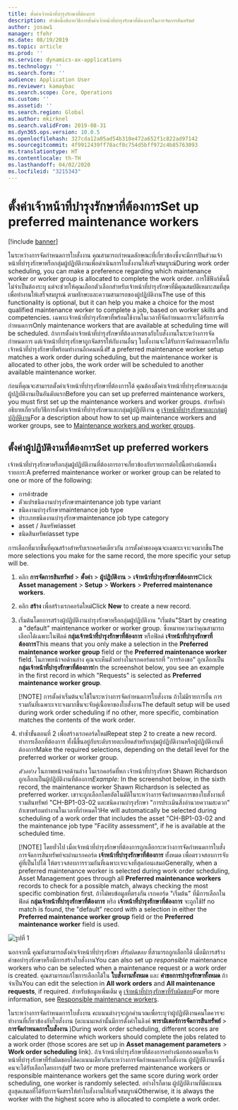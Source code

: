 ```yaml
---
title: ตั้งค่าเจ้าหน้าที่บำรุงรักษาที่ต้องการ
description: หัวข้อนี้อธิบายวิธีการตั้งค่าเจ้าหน้าที่บำรุงรักษาที่ต้องการในการจัดการสินทรัพย์
author: josaw1
manager: tfehr
ms.date: 08/19/2019
ms.topic: article
ms.prod: ''
ms.service: dynamics-ax-applications
ms.technology: ''
ms.search.form: ''
audience: Application User
ms.reviewer: kamaybac
ms.search.scope: Core, Operations
ms.custom: ''
ms.assetid: ''
ms.search.region: Global
ms.author: mkirknel
ms.search.validFrom: 2019-08-31
ms.dyn365.ops.version: 10.0.5
ms.openlocfilehash: 327cda12a05ad54b310e472a652f1c822ad97142
ms.sourcegitcommit: 4f9912439ff78acf0c754d5bff972c4b85763093
ms.translationtype: HT
ms.contentlocale: th-TH
ms.lasthandoff: 04/02/2020
ms.locfileid: "3215343"
---
```

# <a name="set-up-preferred-maintenance-workers"></a><span data-ttu-id="5a24d-103">ตั้งค่าเจ้าหน้าที่บำรุงรักษาที่ต้องการ</span><span class="sxs-lookup"><span data-stu-id="5a24d-103">Set up preferred maintenance workers</span></span>

[!include [banner](../../includes/banner.md)]

 

<span data-ttu-id="5a24d-104">ในระหว่างการจัดกำหนดการใบสั่งงาน คุณสามารถกำหนดลักษณะที่เกี่ยวข้องซึ่งจะมีการปันส่วนเจ้าหน้าที่บำรุงรักษาหรือกลุ่มผู้ปฏิบัติงานเพื่อดำเนินการใบสั่งงานให้เสร็จสมบูรณ์</span><span class="sxs-lookup"><span data-stu-id="5a24d-104">During work order scheduling, you can make a preference regarding which maintenance worker or worker group is allocated to complete the work order.</span></span> <span data-ttu-id="5a24d-105">การใช้ฟังก์ชันนี้ไม่จำเป็นต้องระบุ แต่จะช่วยให้คุณเลือกตัวเลือกสำหรับเจ้าหน้าที่บำรุงรักษาที่มีคุณสมบัติเหมาะสมที่สุดเพื่อทำงานให้เสร็จสมบูรณ์ ตามทักษะและความสามารถของผู้ปฏิบัติงาน</span><span class="sxs-lookup"><span data-stu-id="5a24d-105">The use of this functionality is optional, but it can help you make a choice for the most qualified maintenance worker to complete a job, based on worker skills and competencies.</span></span> <span data-ttu-id="5a24d-106">เฉพาะเจ้าหน้าที่บำรุงรักษาที่พร้อมใช้งานในเวลาที่จัดกำหนดการจะได้รับการจัดกำหนดการ</span><span class="sxs-lookup"><span data-stu-id="5a24d-106">Only maintenance workers that are available at scheduling time will be scheduled.</span></span> <span data-ttu-id="5a24d-107">ถ้าการตั้งค่าเจ้าหน้าที่บำรุงรักษาที่ต้องการตรงกับใบสั่งงานในระหว่างการจัดกำหนดการ แต่เจ้าหน้าที่บำรุงรักษาถูกจัดสรรให้กับงานอื่นๆ ใบสั่งงานจะได้รับการจัดกำหนดการให้กับเจ้าหน้าที่บำรุงรักษาที่พร้อมทำงานอีกคนหนึ่ง</span><span class="sxs-lookup"><span data-stu-id="5a24d-107">If a preferred maintenance worker setup matches a work order during scheduling, but the maintenance worker is allocated to other jobs, the work order will be scheduled to another available maintenance worker.</span></span>

<span data-ttu-id="5a24d-108">ก่อนที่คุณจะสามารถตั้งค่าเจ้าหน้าที่บำรุงรักษาที่ต้องการได้ คุณต้องตั้งค่าเจ้าหน้าที่บำรุงรักษาและกลุ่มผู้ปฏิบัติงานเป็นอันดับแรก</span><span class="sxs-lookup"><span data-stu-id="5a24d-108">Before you can set up preferred maintenance workers, you must first set up the maintenance workers and worker groups.</span></span> <span data-ttu-id="5a24d-109">สำหรับคำอธิบายเกี่ยวกับวิธีการตั้งค่าเจ้าหน้าที่บำรุงรักษาและกลุ่มผู้ปฏิบัติงาน ดู [เจ้าหน้าที่บำรุงรักษาและกลุ่มผู้ปฏิบัติงาน](../setup-for-objects/workers-and-worker-groups.md)</span><span class="sxs-lookup"><span data-stu-id="5a24d-109">For a description about how to set up maintenance workers and worker groups, see to [Maintenance workers and worker groups](../setup-for-objects/workers-and-worker-groups.md).</span></span>

## <a name="set-up-preferred-workers"></a><span data-ttu-id="5a24d-110">ตั้งค่าผู้ปฏิบัติงานที่ต้องการ</span><span class="sxs-lookup"><span data-stu-id="5a24d-110">Set up preferred workers</span></span>

<span data-ttu-id="5a24d-111">เจ้าหน้าที่บำรุงรักษาหรือกลุ่มผู้ปฏิบัติงานที่ต้องการอาจเกี่ยวข้องกับรายการต่อไปนี้อย่างน้อยหนึ่งรายการ:</span><span class="sxs-lookup"><span data-stu-id="5a24d-111">A preferred maintenance worker or worker group can be related to one or more of the following:</span></span>

- <span data-ttu-id="5a24d-112">การค้า</span><span class="sxs-lookup"><span data-stu-id="5a24d-112">trade</span></span>  
- <span data-ttu-id="5a24d-113">ตัวแปรชนิดงานบำรุงรักษา</span><span class="sxs-lookup"><span data-stu-id="5a24d-113">maintenance job type variant</span></span>  
- <span data-ttu-id="5a24d-114">ชนิดงานบำรุงรักษา</span><span class="sxs-lookup"><span data-stu-id="5a24d-114">maintenance job type</span></span>  
- <span data-ttu-id="5a24d-115">ประเภทชนิดงานบำรุงรักษา</span><span class="sxs-lookup"><span data-stu-id="5a24d-115">maintenance job type category</span></span>  
- <span data-ttu-id="5a24d-116">asset / สินทรัพย์</span><span class="sxs-lookup"><span data-stu-id="5a24d-116">asset</span></span>  
- <span data-ttu-id="5a24d-117">ชนิดสินทรัพย์</span><span class="sxs-lookup"><span data-stu-id="5a24d-117">asset type</span></span>  

<span data-ttu-id="5a24d-118">การเลือกที่มากขึ้นที่คุณสร้างสำหรับเรกคอร์ดเดียวกัน การตั้งค่าของคุณจะเฉพาะเจาะจงมากขึ้น</span><span class="sxs-lookup"><span data-stu-id="5a24d-118">The more selections you make for the same record, the more specific your setup will be.</span></span>

1. <span data-ttu-id="5a24d-119">คลิก **การจัดการสินทรัพย์** > **ตั้งค่า** > **ผู้ปฏิบัติงาน** > **เจ้าหน้าที่บำรุงรักษาที่ต้องการ**</span><span class="sxs-lookup"><span data-stu-id="5a24d-119">Click **Asset management** > **Setup** > **Workers** > **Preferred maintenance workers**.</span></span>

2. <span data-ttu-id="5a24d-120">คลิก **สร้าง** เพื่อสร้างเรกคอร์ดใหม่</span><span class="sxs-lookup"><span data-stu-id="5a24d-120">Click **New** to create a new record.</span></span>

3. <span data-ttu-id="5a24d-121">เริ่มต้นโดยการสร้างผู้ปฏิบัติงานบำรุงรักษาหรือกลุ่มผู้ปฏิบัติงาน "เริ่มต้น"</span><span class="sxs-lookup"><span data-stu-id="5a24d-121">Start by creating a "default" maintenance worker or worker group.</span></span> <span data-ttu-id="5a24d-122">ซึ่งหมายความว่าคุณสามารถเลือกได้เฉพาะในฟิลด์ **กลุ่มเจ้าหน้าที่บำรุงรักษาที่ต้องการ** หรือฟิลด์ **เจ้าหน้าที่บำรุงรักษาที่ต้องการ**</span><span class="sxs-lookup"><span data-stu-id="5a24d-122">This means that you only make a selection in the **Preferred maintenance worker group** field or the **Preferred maintenance worker** field.</span></span> <span data-ttu-id="5a24d-123">ในภาพหน้าจอด้านล่าง คุณจะเห็นตัวอย่างในเรกคอร์ดแรกที่ "การร้องขอ" ถูกเลือกเป็น **กลุ่มเจ้าหน้าที่บำรุงรักษาที่ต้องการ**</span><span class="sxs-lookup"><span data-stu-id="5a24d-123">In the screenshot below, you see an example in the first record in which "Requests" is selected as **Preferred maintenance worker group**.</span></span>

    [!NOTE] <span data-ttu-id="5a24d-124">การตั้งค่าเริ่มต้นจะใช้ในระหว่างการจัดกำหนดการใบสั่งงาน ถ้าไม่มีรายการอื่น การรวมกันที่เฉพาะเจาะจงมากขึ้นจะจับคู่เนื้อหาของใบสั่งงาน</span><span class="sxs-lookup"><span data-stu-id="5a24d-124">The default setup will be used during work order scheduling if no other, more specific, combination matches the contents of the work order.</span></span>

4. <span data-ttu-id="5a24d-125">ทำซ้ำขั้นตอนที่ 2 เพื่อสร้างเรกคอร์ดใหม่</span><span class="sxs-lookup"><span data-stu-id="5a24d-125">Repeat step 2 to create a new record.</span></span> <span data-ttu-id="5a24d-126">ทำการเลือกที่ต้องการ ทั้งนี้ขึ้นอยู่กับระดับรายละเอียดสำหรับกลุ่มผู้ปฏิบัติงานหรือผู้ปฏิบัติงานที่ต้องการ</span><span class="sxs-lookup"><span data-stu-id="5a24d-126">Make the required selections, depending on the detail level for the preferred worker or worker group.</span></span> 

    <span data-ttu-id="5a24d-127">*ตัวอย่าง* ในภาพหน้าจอด้านล่าง ในเรกคอร์ดที่หก เจ้าหน้าที่บำรุงรักษา Shawn Richardson ถูกเลือกเป็นผู้ปฏิบัติงานที่ต้องการ</span><span class="sxs-lookup"><span data-stu-id="5a24d-127">*Example:* In the screenshot below, in the sixth record, the maintenance worker Shawn Richardson is selected as preferred worker.</span></span> <span data-ttu-id="5a24d-128">เขาจะถูกเลือกโดยอัตโนมัติในระหว่างการจัดกำหนดการของใบสั่งงานที่รวมสินทรัพย์ "CH-BP1-03-02 และชนิดงานบำรุงรักษา "การประเมินสิ่งอำนวยความสะดวก" ถ้าเขาพร้อมทำงานในเวลาที่กำหนดไว้</span><span class="sxs-lookup"><span data-stu-id="5a24d-128">He will automatically be selected during scheduling of a work order that includes the asset "CH-BP1-03-02 and the maintenance job type "Facility assessment", if he is available at the scheduled time.</span></span>

    [!NOTE] <span data-ttu-id="5a24d-129">โดยทั่วไป เมื่อเจ้าหน้าที่บำรุงรักษาที่ต้องการถูกเลือกระหว่างการจัดกำหนดการใบสั่ง การจัดการสินทรัพย์จะผ่านเรกคอร์ด **เจ้าหน้าที่บำรุงรักษาที่ต้องการ** ทั้งหมด เพื่อตรวจสอบการจับคู่ที่เป็นไปได้ ให้ตรวจสอบการรวมกันที่เฉพาะเจาะจงที่สุดก่อนเสมอ</span><span class="sxs-lookup"><span data-stu-id="5a24d-129">Generally, when a preferred maintenance worker is selected during work order scheduling, Asset Management goes through all **Preferred maintenance workers** records to check for a possible match, always checking the most specific combination first.</span></span> <span data-ttu-id="5a24d-130">ถ้าไม่พบข้อมูลที่ตรงกัน เรกคอร์ด "เริ่มต้น" ที่มีการเลือกในฟิลด์ **กลุ่มเจ้าหน้าที่บำรุงรักษาที่ต้องการ** หริอ **เจ้าหน้าที่บำรุงรักษาที่ต้องการ** จะถูกใช้</span><span class="sxs-lookup"><span data-stu-id="5a24d-130">If no match is found, the "default" record with a selection in either the **Preferred maintenance worker group** field or the **Preferred maintenance worker** field is used.</span></span>

![รูปที่ 1](media/02-work-order-scheduling.png)

<span data-ttu-id="5a24d-132">นอกจากนี้ คุณยังสามารถตั้งค่าเจ้าหน้าที่บำรุงรักษา *ที่รับผิดชอบ* ที่สามารถถูกเลือกได้ เมื่อมีการสร้างคำขอบำรุงรักษาหรือมีการสร้างใบสั่งงาน</span><span class="sxs-lookup"><span data-stu-id="5a24d-132">You can also set up *responsible* maintenance workers who can be selected when a maintenance request or a work order is created.</span></span> <span data-ttu-id="5a24d-133">คุณสามารถแก้ไขการเลือกได้ใน **ใบสั่งงานทั้งหมด** และ **คำขอการบำรุงรักษาทั้งหมด** ถ้าจำเป็น</span><span class="sxs-lookup"><span data-stu-id="5a24d-133">You can edit the selection in **All work orders** and **All maintenance requests**, if required.</span></span> <span data-ttu-id="5a24d-134">สำหรับข้อมูลเพิ่มเติม ดู [เจ้าหน้าที่บำรุงรักษาที่รับผิดชอบ](../setup-for-maintenance-requests/responsible-workers.md)</span><span class="sxs-lookup"><span data-stu-id="5a24d-134">For more information, see [Responsible maintenance workers](../setup-for-maintenance-requests/responsible-workers.md).</span></span>

<span data-ttu-id="5a24d-135">ในระหว่างการจัดกำหนดการใบสั่งงาน คะแนนต่างๆจะถูกคำนวณเพื่อระบุว่าผู้ปฏิบัติงานคนใดควรจะทำงานที่เกี่ยวข้องกับใบสั่งงาน (คะแนนเหล่านั้นมีการตั้งค่าในลิงค์ **พารามิเตอร์การจัดการสินทรัพย์** > **การจัดกำหนดการใบสั่งงาน** )</span><span class="sxs-lookup"><span data-stu-id="5a24d-135">During work order scheduling, different scores are calculated to determine which workers should complete the jobs related to a work order (those scores are set up in **Asset management parameters** > **Work order scheduling** link).</span></span> <span data-ttu-id="5a24d-136">ถ้าเจ้าหน้าที่บำรุงรักษาที่ต้องการอย่างน้อยสองคนหรือเจ้าหน้าที่บำรุงรักษาที่รับผิดชอบได้คะแนนเดียวกันระหว่างการจัดกำหนดการใบสั่งงาน ผู้ปฏิบัติงานหนึ่งคนจะได้รับเลือกโดยการสุ่ม</span><span class="sxs-lookup"><span data-stu-id="5a24d-136">If two or more preferred maintenance workers or responsible maintenance workers get the same score during work order scheduling, one worker is randomly selected.</span></span> <span data-ttu-id="5a24d-137">อย่างไรก็ตาม ผู้ปฏิบัติงานที่มีคะแนนสูงสุดเสมอที่ได้รับการจัดสรรให้ทำใบสั่งงานให้เสร็จสมบูรณ์</span><span class="sxs-lookup"><span data-stu-id="5a24d-137">Otherwise, it is always the worker with the highest score who is allocated to complete a work order.</span></span>


